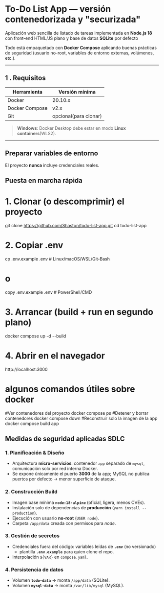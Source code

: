 # To-Do List App — versión contenedorizada y "securizada"

Aplicación web sencilla de listado de tareas implementada en **Node.js 18** con front-end HTML/JS plano y base de datos **SQLite** por defecto  

Todo está empaquetado con **Docker Compose** aplicando buenas prácticas de seguridad (usuario no-root, variables de entorno externas, volúmenes, etc.).

---

## 1 . Requisitos

| Herramienta  | Versión mínima |
|--------------|----------------|
| Docker       | 20.10.x        |
| Docker Compose| v2.x          |
| Git          | opcional(para clonar)|

> **Windows**: Docker Desktop debe estar en modo **Linux containers**(WLS2). 

---

##  Preparar variables de entorno

El proyecto **nunca** incluye credenciales reales.

## Puesta en marcha rápida

# 1. Clonar (o descomprimir) el proyecto
git clone https://github.com/Shaston/todo-list-app.git
cd todo-list-app

# 2. Copiar .env
cp .env.example .env        # Linux/macOS/WSL/Git-Bash
# o
copy .env.example .env      # PowerShell/CMD
# 3. Arrancar (build + run en segundo plano)
docker compose up -d --build

# 4. Abrir en el navegador
http://localhost:3000

# algunos comandos útiles sobre docker

#Ver contenedores del proyecto
docker compose ps
#Detener y borrar contenedores
docker compose down
#Reconstruir solo la imagen de la app
docker compose build app


## Medidas de seguridad aplicadas SDLC

### 1. Planificación & Diseño
- Arquitectura **micro-servicios**: contenedor `app` separado de `mysql`, comunicación solo por red interna Docker.
- Se expone únicamente el puerto **3000** de la app; MySQL no publica puertos por defecto -> menor superficie de ataque.

### 2. Construcción Build
- Imagen base mínima **`node:18-alpine`** (oficial, ligera, menos CVEs).
- Instalación solo de dependencias de **producción** (`yarn install --production`).
- Ejecución con usuario **no-root** (`USER node`).
- Carpeta `/app/data` creada con permisos para *node*.

### 3. Gestión de secretos
- Credenciales fuera del código: variables leídas de **`.env`** (no versionado)
  + plantilla **`.env.example`** para quien clone el repo.
- Interpolación `${VAR}` en `compose.yaml`.

### 4. Persistencia de datos
- Volumen **`todo-data`** -> monta `/app/data` (SQLite).
- Volumen **`mysql-data`** -> monta `/var/lib/mysql` (MySQL).
